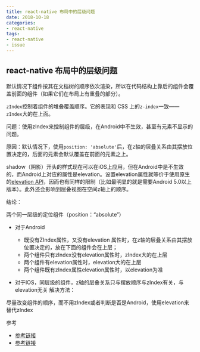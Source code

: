 ```yaml
---
title: react-native 布局中的层级问题
date: 2018-10-18
categories:
- react-native 
tags:
- react-native
- issue
---
```

## react-native 布局中的层级问题

默认情况下组件按其在文档树的顺序依次渲染，所以在代码结构上靠后的组件会覆盖前面的组件（如果它们在布局上有重叠的部分）。

`zIndex`控制着组件的堆叠覆盖顺序。它的表现和 CSS 上的`z-index`一致——`zIndex`大的在上面。



问题：使用zIndex来控制组件的层级，在Android中不生效，甚至有元素不显示的问题。



原因：默认情况下，使用`position: 'absolute'`后，在z轴的层叠关系由其摆放位置决定的，后面的元素会默认覆盖在前面的元素之上。

shadow（阴影）开头的样式现在可以在iOS上应用，但在Android中是不生效的，而Android上对应的属性是elevation。设置elevation属性就等价于使用原生的[elevation API](https://developer.android.com/training/material/shadows-clipping.html#Elevation)，因而也有同样的限制（比如最明显的就是需要Android 5.0以上版本）。此外还会影响到层叠视图在空间z轴上的顺序。



结论：

两个同一层级的定位组件（position：“absolute”）

- 对于Android

   - 既没有ZIndex属性，又没有elevation 属性时，在z轴的层叠关系由其摆放位置决定的，放在下面的组件会在上层；
   - 两个组件只有zIndex没有elevation属性时，zIndex大的在上层
   - 两个组件有elevation属性时，elevation大的在上层
   - 两个组件既有zIndex属性elevation属性时，以elevation为准




- 对于IOS，同层级的组件，z轴的层叠关系只与摆放顺序与zIndex有关，与elevation无关
解决方法： 

尽量改变组件的顺序，而不用zIndex或者判断是否是Android，使用elevation来替代zIndex



参考

- [参考链接](https://www.jianshu.com/p/d8ec3f367f31)
- [参考链接](https://www.cnblogs.com/star91/p/ReactNative-cai-keng-zong-jie.html)